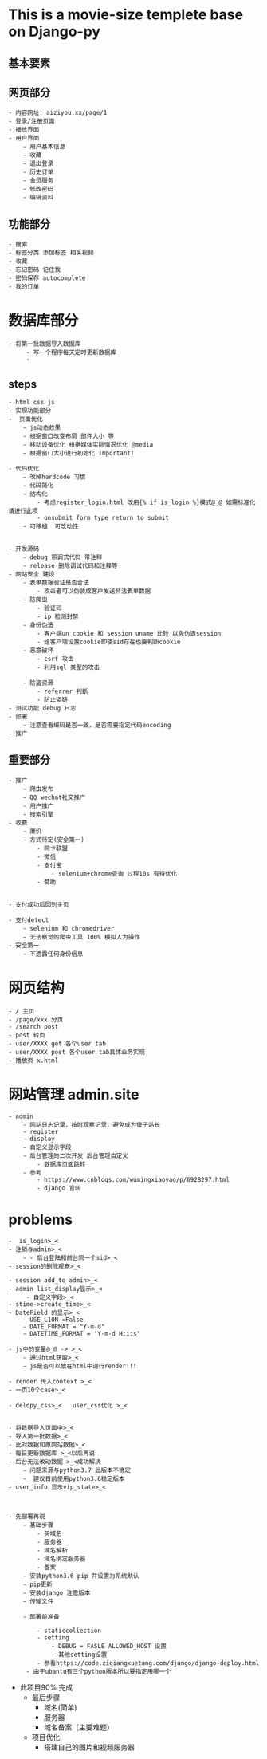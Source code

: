 # This is a movie-size templete base on Django-py
## 基本要素


## 网页部分

    - 内容网址: aiziyou.xx/page/1
    - 登录/注册页面
    - 播放界面
    - 用户界面
        - 用户基本信息
        - 收藏
        - 退出登录
        - 历史订单
        - 会员服务
        - 修改密码
        - 编辑资料



## 功能部分
    - 搜索
    - 标签分类 添加标签 相关视频
    - 收藏
    - 忘记密码 记住我
    - 密码保存 autocomplete
    - 我的订单

# 数据库部分
    - 将第一批数据导入数据库
         - 写一个程序每天定时更新数据库
         -

## steps
    - html css js
    - 实现功能部分
    -  页面优化
        - js动态效果
        - 根据窗口改变布局 部件大小 等
        - 移动设备优化 根据媒体实际情况优化 @media
        - 根据窗口大小进行初始化 important!

    - 代码优化
        - 改掉hardcode 习惯
        - 代码简化
        - 结构化
            - 考虑register_login.html 改用{% if is_login %}模式@_@ 如需标准化请进行此项
            - onsubmit form type return to submit
        - 可移植  可改动性


    - 开发源码
        - debug 带调式代码 带注释
        - release 删除调试代码和注释等
    - 网站安全 建设
        - 表单数据验证是否合法
            - 攻击者可以伪装成客户发送非法表单数据
        - 防爬虫
            - 验证码
            - ip 检测封禁
        - 身份伪造
            - 客户端un cookie 和 session uname 比较 以免伪造session
            - 给客户端设置cookie即使sid存在也要判断cookie
        - 恶意破坏
            - csrf 攻击
            - 利用sql 类型的攻击

        - 防盗资源
            - referrer 判断
            - 防止盗链
    - 测试功能 debug 日志
    - 部署
        - 注意查看编码是否一致，是否需要指定代码encoding
    - 推广

## 重要部分

    - 推广
        - 爬虫发布
        - QQ wechat社交推广
        - 用户推广
        - 搜索引擎
    - 收费
        - 廉价
        - 方式待定(安全第一)
            - 网卡联盟
            - 微信
            - 支付宝
                - selenium+chrome查询 过程10s 有待优化
            - 赞助


    - 支付成功后回到主页

    - 支付detect
        - selenium 和 chromedriver
        - 无法察觉的爬虫工具 100% 模拟人为操作
    - 安全第一
        - 不透露任何身份信息


# 网页结构
    - / 主页
    - /page/xxx 分页
    - /search post
    - post 转页
    - user/XXXX get 各个user tab
    - user/XXXX post 各个user tab具体业务实现
    - 播放页 x.html

# 网站管理 admin.site
    - admin
        - 网站日志记录，按时观察记录，避免成为傻子站长
        - register
        - display
        - 自定义显示字段
        - 后台管理的二次开发 后台管理自定义
            - 数据库页面跳转
        - 参考
            - https://www.cnblogs.com/wumingxiaoyao/p/6928297.html
            - django 官网

# problems
    -  is_login>_<
    - 注销与admin>_<
        - - 后台登陆和前台同一个sid>_<
    - session的删除观察>_<

    - session add_to admin>_<
    - admin list_display显示>_<
         - 自定义字段>_<
    - stime->create_time>_<
    - DateField 的显示>_<
        - USE_L10N =False
        - DATE_FORMAT = "Y-m-d"
        - DATETIME_FORMAT = "Y-m-d H:i:s"

    - js中的变量@_@ -> >_<
        - 通过html获取>_<
        - js是否可以放在html中进行render!!!

    - render 传入context >_<
    - 一页10个case>_<

    - delopy_css>_<   user_css优化 >_<


    - 将数据导入页面中>_<
    - 导入第一批数据>_<
    - 比对数据和原网站数据>_<
    - 每日更新数据库 >_<以后再说
    - 后台无法改动数据 >_<成功解决
        - 问题来源与python3.7 此版本不稳定
        -  建议目前使用python3.6稳定版本
    - user_info 显示vip_state>_<



    - 先部署再说
        - 基础步骤
            - 买域名
            - 服务器
            - 域名解析
            - 域名绑定服务器
            - 备案
        - 安装python3.6 pip 并设置为系统默认
        - pip更新
        - 安装django 注意版本
        - 传输文件

        - 部署前准备

            - staticcollection
            - setting
                - DEBUG = FASLE ALLOWED_HOST 设置
                - 其他setting设置
            - 参看https://code.ziqiangxuetang.com/django/django-deploy.html
         - 由于ubantu有三个python版本所以要指定用哪一个


- 此项目90% 完成
    - 最后步骤
        - 域名(简单)
        - 服务器
        - 域名备案（主要难题）
    - 项目优化
        - 搭建自己的图片和视频服务器









